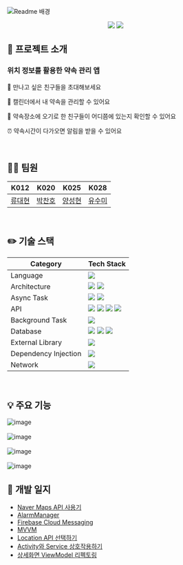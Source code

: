 ![Readme 배경](https://user-images.githubusercontent.com/61190129/205502433-c4042a7e-9332-43e3-ac15-7965e2d52ff9.png)

<div align="center"><img src="https://img.shields.io/badge/Android-3DDC84?style=for-the-badge&logo=Android&logoColor=white">
<img src="https://img.shields.io/badge/Kotlin-7F52FF?style=for-the-badge&logo=Kotlin&logoColor=white"></div>

## 🚀 프로젝트 소개

### 위치 정보를 활용한 **약속 관리 앱**

👬 만나고 싶은 친구들을 초대해보세요

📅 캘린더에서 내 약속을 관리할 수 있어요

📍 약속장소에 오기로 한 친구들이 어디쯤에 있는지 확인할 수 있어요

⏰ 약속시간이 다가오면 알림을 받을 수 있어요

<br>

## 🧑‍💻 팀원

| K012                                | K020                              | K025                             | K028                               |
|-------------------------------------|-----------------------------------|----------------------------------|------------------------------------|
| [류대현](https://github.com/jerrytrap) | [박찬호](https://github.com/hoho-97) | [양성현](https://github.com/dogeby) | [유수미](https://github.com/Yoo-sumi) |

<br>

## ✏️ 기술 스택

| Category             | Tech Stack                                                                              |
|----------------------|-----------------------------------------------------------------------------------------|
| Language             | <img src="https://img.shields.io/badge/Kotlin-FAF8F1? style=bold&logo=Kotlin&logoColor=#7F52FF"/>  |
| Architecture         | <img src="https://img.shields.io/badge/MVVM-FAF8F1? style=flat"/>  <img src="https://img.shields.io/badge/DataBinding-FAF8F1? style=flat"/> |
| Async Task           | <img src="https://img.shields.io/badge/Kotlin Coroutine-FAF8F1? style=flat&logo=Kotlin&logoColor=#7F52FF"/>  <img src="https://img.shields.io/badge/Kotlin Flows-FAF8F1? style=flat&logo=Kotlin&logoColor=#7F52FF"/>                                                                |
| API                  | <img src="https://img.shields.io/badge/Fused Location Provider API-FAF8F1? style=flat&logo=Google-Maps&logoColor=#4285F4"/> <img src="https://img.shields.io/badge/Firebase Cloud Messaging-FAF8F1? style=flat&logo=Firebase&logoColor=#FFCA28"/> <img src="https://img.shields.io/badge/Naver Maps API-FAF8F1? style=flat&logo=Naver&logoColor=#03C75A"/> <img src="https://img.shields.io/badge/Naver Search API-FAF8F1? style=flat&logo=Naver&logoColor=#03C75A"/> |
| Background Task      | <img src="https://img.shields.io/badge/AlarmManager-FAF8F1? style=flat&logo=Android&logoColor=#3DDC84"/>  |
| Database             | <img src="https://img.shields.io/badge/Cloud FireStore-FAF8F1? style=flat&logo=Firebase&logoColor=#FFCA28"/> <img src="https://img.shields.io/badge/Room-FAF8F1? style=flat&logo=Android&logoColor=#3DDC84"/> <img src="https://img.shields.io/badge/Preferences DataStore-FAF8F1? style=for-the-badge&logo=Android&logoColor=#3DDC84"/> |
| External Library     | <img src="https://img.shields.io/badge/Material Calendar View-FAF8F1? style=flat"/> |
| Dependency Injection | <img src="https://img.shields.io/badge/Hilt-FAF8F1? style=flat&logo=Android&logoColor=#3DDC84"/> |
| Network              | <img src="https://img.shields.io/badge/Retrofit2-FAF8F1? style=flat"/>                  |

<br>

## 💡 주요 기능
![image](https://user-images.githubusercontent.com/68229193/207253076-33061ccc-a7ff-4d0b-b135-0c72b8476388.png)
<br><br>
![image](https://user-images.githubusercontent.com/68229193/207254273-3899b4ed-81a7-449f-abc4-885dbee6af51.png)
<br><br>
![image](https://user-images.githubusercontent.com/68229193/207254609-75a7e9d4-95fc-4509-9f82-d367209e9c30.png)
<br><br>
![image](https://user-images.githubusercontent.com/68229193/207255214-4ba93af3-2f0e-4706-b3b8-f7d905ce8b85.png)

## 📝 개발 일지

- [Naver Maps API 사용기](https://github.com/boostcampwm-2022/android03-Promise/wiki/Naver-Maps-API-%EC%82%AC%EC%9A%A9%EA%B8%B0)
- [AlarmManager](https://github.com/boostcampwm-2022/android03-Promise/wiki/AlarmManager)
- [Firebase Cloud Messaging](https://github.com/boostcampwm-2022/android03-Promise/wiki/Firebase-Cloud-Messaging)
- [MVVM](https://github.com/boostcampwm-2022/android03-Promise/wiki/MVVM)
- [Location API 선택하기](https://github.com/boostcampwm-2022/android03-Promise/wiki/Location-API-%EC%84%A0%ED%83%9D%ED%95%98%EA%B8%B0)
- [Activity와 Service 상호작용하기](https://github.com/boostcampwm-2022/android03-Promise/wiki/Activity%EC%99%80-Service-%EC%83%81%ED%98%B8%EC%9E%91%EC%9A%A9%ED%95%98%EA%B8%B0)
- [상세화면 ViewModel 리펙토링](https://github.com/boostcampwm-2022/android03-Promise/wiki/%EC%83%81%EC%84%B8%ED%99%94%EB%A9%B4-ViewModel-%EB%A6%AC%ED%8E%99%ED%86%A0%EB%A7%81)
